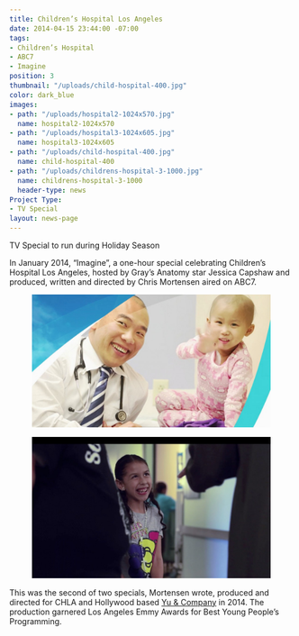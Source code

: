 ```yaml
---
title: Children’s Hospital Los Angeles
date: 2014-04-15 23:44:00 -07:00
tags:
- Children’s Hospital
- ABC7
- Imagine
position: 3
thumbnail: "/uploads/child-hospital-400.jpg"
color: dark_blue
images:
- path: "/uploads/hospital2-1024x570.jpg"
  name: hospital2-1024x570
- path: "/uploads/hospital3-1024x605.jpg"
  name: hospital3-1024x605
- path: "/uploads/child-hospital-400.jpg"
  name: child-hospital-400
- path: "/uploads/childrens-hospital-3-1000.jpg"
  name: childrens-hospital-3-1000
  header-type: news
Project Type:
- TV Special
layout: news-page
---
```


TV Special to run during Holiday Season


In January 2014, “Imagine”, a one-hour special celebrating Children’s Hospital Los Angeles, hosted by Gray’s Anatomy star Jessica Capshaw and produced, written and directed by Chris Mortensen aired on ABC7.

<figure><img src="/uploads/hospital2-1024x570.jpg"></figure>
<figure><img src="/uploads/hospital3-1024x605.jpg"></figure>

This was the second of two specials, Mortensen wrote, produced and directed for CHLA and Hollywood based [Yu & Company](http://www.yuco.com/) in 2014. The production garnered Los Angeles Emmy Awards for Best Young People’s Programming.